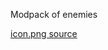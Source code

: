 Modpack of enemies

[icon.png source](https://www.deviantart.com/jisuart/art/Chibi-Ganondorf-628676428)
